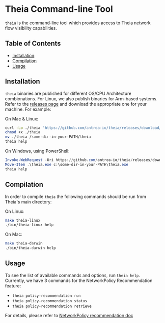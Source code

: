 # Theia Command-line Tool

`theia` is the command-line tool which provides access to Theia network flow
visibility capabilities.

## Table of Contents

<!-- toc -->
- [Installation](#installation)
- [Compilation](#compilation)
- [Usage](#usage)
<!-- /toc -->

## Installation

`theia` binaries are published for different OS/CPU Architecture combionations.
For Linux, we also publish binaries for Arm-based systems. Refer to the
[releases page](https://github.com/antrea-io/theia/releases) and
download the appropriate one for your machine. For example:

On Mac & Linux:

```bash
curl -Lo ./theia "https://github.com/antrea-io/theia/releases/download/<TAG>/theia-$(uname)-x86_64"
chmod +x ./theia
mv ./theia /some-dir-in-your-PATH/theia
theia help
```

On Windows, using PowerShell:

```powershell
Invoke-WebRequest -Uri https://github.com/antrea-io/theia/releases/download/<TAG>/theia-windows-x86_64.exe -Outfile theia.exe
Move-Item .\theia.exe c:\some-dir-in-your-PATH\theia.exe
theia help
```

## Compilation

In order to compile `theia` the following commands should be run from
Theia's main directory:

On Linux:

```bash
make theia-linux
./bin/theia-linux help
```

On Mac:

```bash
make theia-darwin
./bin/theia-darwin help
```

## Usage

To see the list of available commands and options, run `theia help`.
Currently, we have 3 commands for the NetworkPolicy Recommendation feature:

- `theia policy-recommendation run`
- `theia policy-recommendation status`
- `theia policy-recommendation retrieve`

For details, please refer to [NetworkPolicy recommendation doc](./network-policy-recommendation.md)
